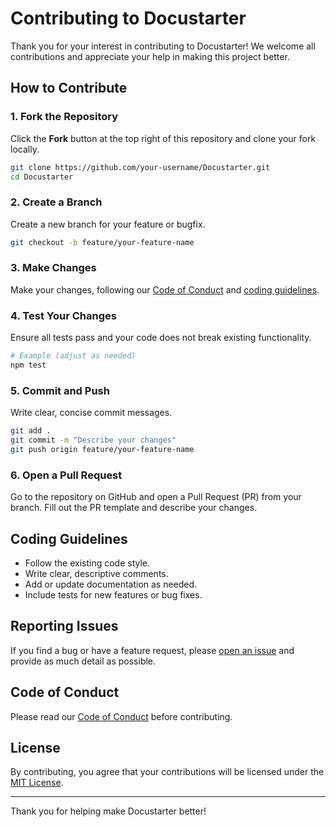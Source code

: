 # Contributing to Docustarter

Thank you for your interest in contributing to Docustarter! We welcome all contributions and appreciate your help in making this project better.

## How to Contribute

### 1. Fork the Repository
Click the **Fork** button at the top right of this repository and clone your fork locally.

```bash
git clone https://github.com/your-username/Docustarter.git
cd Docustarter
```

### 2. Create a Branch
Create a new branch for your feature or bugfix.

```bash
git checkout -b feature/your-feature-name
```

### 3. Make Changes
Make your changes, following our [Code of Conduct](CODE_OF_CONDUCT.md) and [coding guidelines](#coding-guidelines).

### 4. Test Your Changes
Ensure all tests pass and your code does not break existing functionality.

```bash
# Example (adjust as needed)
npm test
```

### 5. Commit and Push
Write clear, concise commit messages.

```bash
git add .
git commit -m "Describe your changes"
git push origin feature/your-feature-name
```

### 6. Open a Pull Request
Go to the repository on GitHub and open a Pull Request (PR) from your branch. Fill out the PR template and describe your changes.

## Coding Guidelines

- Follow the existing code style.
- Write clear, descriptive comments.
- Add or update documentation as needed.
- Include tests for new features or bug fixes.

## Reporting Issues

If you find a bug or have a feature request, please [open an issue](https://github.com/your-username/Docustarter/issues) and provide as much detail as possible.

## Code of Conduct

Please read our [Code of Conduct](CODE_OF_CONDUCT.md) before contributing.

## License

By contributing, you agree that your contributions will be licensed under the [MIT License](LICENSE).

---

Thank you for helping make Docustarter better!